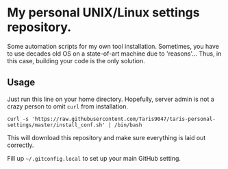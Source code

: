 # My personal UNIX/Linux settings repository.

Some automation scripts for my own tool installation. Sometimes, you have to use decades old OS on a state-of-art machine due to 'reasons'... Thus, in this case, building your code is the only solution.

## Usage
Just run this line on your home directory. Hopefully, server admin is not a crazy person to omit <code>curl</code> from installation.

```shell
curl -s 'https://raw.githubusercontent.com/Taris9047/taris-personal-settings/master/install_conf.sh' | /bin/bash
```

This will download this repository and make sure everything is laid out correctly. 

Fill up <code>~/.gitconfig.local</code> to set up your main GitHub setting.
